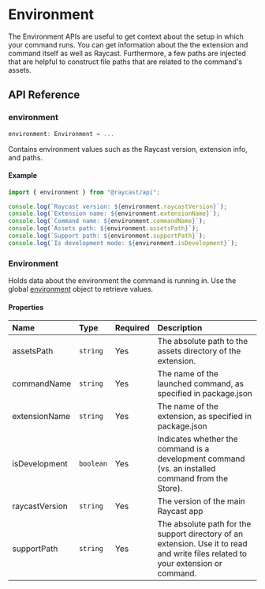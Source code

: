# Environment

The Environment APIs are useful to get context about the setup in which your command runs. You can get information about the the extension and command itself as well as Raycast. Furthermore, a few paths are injected that are helpful to construct file paths that are related to the command's assets. 

## API Reference

### environment

```typescript
environment: Environment = ...
```

Contains environment values such as the Raycast version, extension info, and paths.

#### Example

```typescript
import { environment } from "@raycast/api";

console.log(`Raycast version: ${environment.raycastVersion}`);
console.log(`Extension name: ${environment.extensionName}`);
console.log(`Command name: ${environment.commandName}`);
console.log(`Assets path: ${environment.assetsPath}`);
console.log(`Support path: ${environment.supportPath}`);
console.log(`Is development mode: ${environment.isDevelopment}`);
```

### Environment

Holds data about the environment the command is running in. Use the global [environment](../environment.md#environment) object to retrieve values.

#### Properties

| Name | Type | Required | Description |
| :--- | :--- | :--- | :--- |
| assetsPath | `string` | Yes | The absolute path to the assets directory of the extension. |
| commandName | `string` | Yes | The name of the launched command, as specified in package.json |
| extensionName | `string` | Yes | The name of the extension, as specified in package.json |
| isDevelopment | `boolean` | Yes | Indicates whether the command is a development command (vs. an installed command from the Store). |
| raycastVersion | `string` | Yes | The version of the main Raycast app |
| supportPath | `string` | Yes | The absolute path for the support directory of an extension. Use it to read and write files related to your extension or command. |
